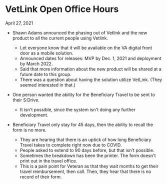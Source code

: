 # VetLink Open Office Hours
April 27, 2021

- Shawn Adams announced the phasing out of Vetlink and the new product to all the current people using Vetlink.
  - Let everyone know that it will be available on the VA digital front door as a mobile solution.
  - Announced dates for releases: MVP by Dec. 1, 2021 and deployment by March 2022.
  - Said that more information about the new product will be shared at a future date to this group.
  - There was a question about having the solution utilize VetLink. (They seemed interested in that.)
  
  
- One person wanted the ability for the Beneficiary Travel to be sent to their S:Drive. 
  - It isn't possible, since the system isn't doing any further development.
- Beneficiary Travel only stay for 45 days, then the ability to recall the form is no more.
  - They are hearing that there is an uptick of how long Beneficiary Travel takes to complete right now due to COVID.
  - People asked to extend to 90 days before, but that isn't possible.
  - Sometimes the breakdown has been the printer. The form doesn't print out in the travel office.
  - This is a pain point for Veteran as that they wait months to get their travel reimbursement, then call. Then, they hear that there is no record of their form.
